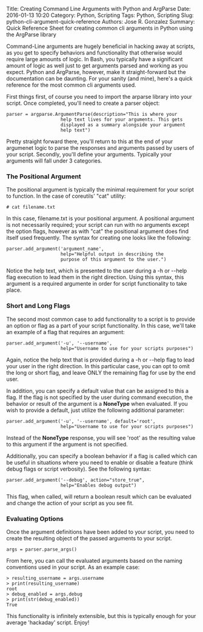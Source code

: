 Title: Creating Command Line Arguments with Python and ArgParse
Date: 2016-01-13 10:20
Category: Python, Scripting
Tags: Python, Scripting
Slug: python-cli-argument-quick-reference
Authors: Jose R. Gonzalez
Summary: Quick Reference Sheet for creating common cli arguments in Python using the ArgParse library

Command-Line arguments are hugely beneficial in hacking away at scripts, as you get to specify behaviors and functionality that otherwise would require large amounts of logic. In Bash, you typically have a significant amount of logic as well just to get arguments parsed and working as you expect. Python and ArgParse, however, make it straight-forward but the documentation can be daunting. For your sanity (and mine), here's a quick reference for the most common cli arguments used.

First things first, of course you need to import the arparse library into your script. Once completed, you'll need to create a parser object:
```
parser = argparse.ArgumentParse(description="This is where your 
                    help text lives for your arguments. This gets 
                    displayed as a summary alongside your argument 
                    help text")
```

Pretty straight forward there, you'll return to this at the end of your argumenet logic to parse the responses and arguments passed by users of your script. Secondly, you'll define your arguments. Typically your arguments will fall under 3 categories.

### The Positional Argument ###

The positional argument is typically the minimal requirement for your script to function. In the case of coreutils' "cat" utility:

```
# cat filename.txt
```

In this case, filename.txt is your positional argument. A positional argument is not necessarily required; your script can run with no arguments except the option flags, however as with "cat" the positional argument does find itself used frequently. The syntax for creating one looks like the following:

```
parser.add_argument('argument_name',
                    help="Helpful output in describing the 
                    purpose of this argument to the user.")
```

Notice the help text, which is presented to the user during a -h or --help flag execution to lead them in the right direction. Using this syntax, this argument is a required argumente in order for script functionality to take place.

### Short and Long Flags ###

The second most common case to add functionality to a script is to provide an option or flag as a part of your script functionality. In this case, we'll take an example of a flag that requires an argument:

```
parser.add_argument('-u', '--username',
                    help="Username to use for your scripts purposes")
```

Again, notice the help text that is provided during a -h or --help flag to lead your user in the right direction. In this particular case, you can opt to omit the long or short flag, and leave ONLY the remaining flag for use by the end user.

In addition, you can specify a default value that can be assigned to this a flag. If the flag is not specified by the user during command execution, the behavior or result of the argument is a **NoneType** when evaluated. If you wish to provide a default, just utilize the following additional parameter:

```
parser.add_argument('-u', '--username', default='root',
                    help="Username to use for your scripts purposes")
``` 

Instead of the **NoneType** response, you will see 'root' as the resulting value to this argument if the argument is not specified.

Additionally, you can specify a boolean behavior if a flag is called which can be useful in situations where you need to enable or disable a feature (think debug flags or script verbosity). See the following syntax:

```
parser.add_argument('--debug', action="store_true",
                    help="Enables debug output")
```

This flag, when called, will return a boolean result which can be evaluated and change the action of your script as you see fit.

### Evaluating Options ###

Once the argument definitions have been added to your script, you need to create the resulting object of the passed arguments to your script.
```
args = parser.parse_args()
```

From here, you can call the evaluated arguments based on the naming conventions used in your script. As an example case:
```
> resulting_username = args.username
> print(resulting_username)
root
> debug_enabled = args.debug
> print(str(debug_enabled))
True
```

This functionality is infinitely extensible, but this is typically enough for your average 'hackaday' script. Enjoy!

